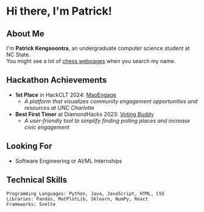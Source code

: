 # Hi there, I'm Patrick!

## About Me
I'm **Patrick Kengsoontra**, an undergraduate computer science student at NC State. <br>
You might see a lot of <a href="https://ratings.fide.com/profile/39908844" target="_blank">chess webpages</a> when you search my name.

## Hackathon Achievements
- **1st Place** in HackCLT 2024: <a href="https://github.com/mapengage/map-engage" target="_blank">MapEngage</a>
  - *A platform that visualizes community engagement opportunities and resources at UNC Charlotte*
- **Best First Timer** at DiamondHacks 2023: <a href="https://github.com/SquidCooki2/DiamondHacks2023" target="_blank">Voting Buddy</a>
  - *A user-friendly tool to simplify finding polling places and increase civic engagement*

## Looking For
- Software Engineering or AI/ML Internships

## Technical Skills
```
Programming Languages: Python, Java, JavaScript, HTML, CSS
Libraries: Pandas, MatPlotLib, Sklearn, NumPy, React
Frameworks: Svelte
```
